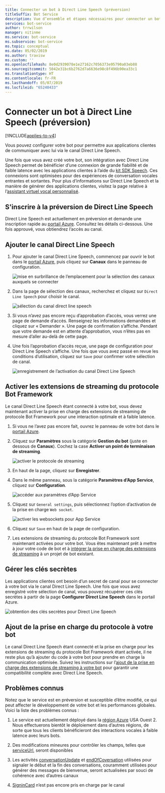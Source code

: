 ```yaml
---
title: Connecter un bot à Direct Line Speech (préversion)
titleSuffix: Bot Service
description: Vue d’ensemble et étapes nécessaires pour connecter un bot Bot Framework existant au canal Direct Line Speech pour des interactions vocales entrantes et sortantes avec une grande fiabilité et une faible latence.
services: bot-service
author: trrwilson
manager: nitinme
ms.service: bot-service
ms.subservice: bot-service
ms.topic: conceptual
ms.date: 05/02/2019
ms.author: travisw
ms.custom: ''
ms.openlocfilehash: 8e0d2939078e1e27162c7056373e95790a03eb88
ms.sourcegitcommit: 5042e31bc6b2762d7a6636e98c8f496b90ea33c1
ms.translationtype: HT
ms.contentlocale: fr-FR
ms.lasthandoff: 05/07/2019
ms.locfileid: "65240433"
---
```

# <a name="connect-a-bot-to-direct-line-speech-preview"></a>Connecter un bot à Direct Line Speech (préversion)

[!INCLUDE[applies-to-v4](includes/applies-to.md)]

Vous pouvez configurer votre bot pour permettre aux applications clientes de communiquer avec lui via le canal Direct Line Speech.

Une fois que vous avez créé votre bot, son intégration avec Direct Line Speech permet de bénéficier d’une connexion de grande fiabilité et de faible latence avec les applications clientes à l’aide du [kit SDK Speech](https://aka.ms/speech/sdk). Ces connexions sont optimisées pour des expériences de conversation vocales entrantes et sortantes. Pour plus d’informations sur Direct Line Speech et la manière de générer des applications clientes, visitez la page relative à l’[assistant virtuel vocal personnalisé](https://aka.ms/bots/speech/va).  

## <a name="sign-up-for-direct-line-speech-preview"></a>S'inscrire à la préversion de Direct Line Speech

Direct Line Speech est actuellement en préversion et demande une inscription rapide au [portail Azure](https://portal.azure.com). Consultez les détails ci-dessous. Une fois approuvé, vous obtiendrez l’accès au canal.

## <a name="add-the-direct-line-speech-channel"></a>Ajouter le canal Direct Line Speech

1. Pour ajouter le canal Direct Line Speech, commencez par ouvrir le bot dans le [portail Azure](https://portal.azure.com), puis cliquez sur **Canaux** dans le panneau de configuration.

    ![mise en surbrillance de l’emplacement pour la sélection des canaux auxquels se connecter ](media/voice-first-virtual-assistants/bot-service-channel-directlinespeech-selectchannel.png "sélection des canaux")

1. Dans la page de sélection des canaux, recherchez et cliquez sur `Direct Line Speech` pour choisir le canal.

    ![sélection du canal direct line speech](media/voice-first-virtual-assistants/bot-service-channel-directlinespeech-connectspeechchannel.png "connexion de Direct Line Speech")

1. Si vous n’avez pas encore reçu d’approbation d’accès, vous verrez une page de demande d’accès. Renseignez les informations demandées et cliquez sur « Demander ». Une page de confirmation s’affiche. Pendant que votre demande est en attente d’approbation, vous n’êtes pas en mesure d’aller au-delà de cette page.   

1. Une fois l’approbation d’accès reçue, une page de configuration pour Direct Line Speech s’affiche. Une fois que vous avez passé en revue les conditions d’utilisation, cliquez sur `Save` pour confirmer votre sélection de canal.

    ![enregistrement de l’activation du canal Direct Line Speech](media/voice-first-virtual-assistants/bot-service-channel-directlinespeech-savechannel.png "Enregistrer la configuration du canal")

## <a name="enable-the-bot-framework-protocol-streaming-extensions"></a>Activer les extensions de streaming du protocole Bot Framework

Le canal Direct Line Speech étant connecté à votre bot, vous devez maintenant activer la prise en charge des extensions de streaming de protocole Bot Framework pour une interaction optimale et à faible latence.

1. Si vous ne l’avez pas encore fait, ouvrez le panneau de votre bot dans le [portail Azure](https://portal.azure.com). 

1. Cliquez sur **Paramètres** sous la catégorie **Gestion du bot** (juste en dessous de **Canaux**). Cochez la case **Activer un point de terminaison de streaming**.

    ![activer le protocole de streaming](media/voice-first-virtual-assistants/bot-service-channel-directlinespeech-enablestreamingsupport.png "activer la prise en charge de l’extension de streaming")

1. En haut de la page, cliquez sur **Enregistrer**.

1. Dans le même panneau, sous la catégorie **Paramètres d’App Service**, cliquez sur **Configuration**.

    ![accéder aux paramètres d’App Service](media/voice-first-virtual-assistants/bot-service-channel-directlinespeech-configureappservice.png "configurer App Service")

1. Cliquez sur `General settings`, puis sélectionnez l’option d’activation de la prise en charge `Web socket`.

    ![activer les websockets pour App Service](media/voice-first-virtual-assistants/bot-service-channel-directlinespeech-enablewebsockets.png "activer les websockets")

1. Cliquez sur `Save` en haut de la page de configuration.

1. Les extensions de streaming du protocole Bot Framework sont maintenant activées pour votre bot. Vous êtes maintenant prêt à mettre à jour votre code de bot et à [intégrer la prise en charge des extensions de streaming](https://aka.ms/botframework/addstreamingprotocolsupport) à un projet de bot existant.

## <a name="manage-secret-keys"></a>Gérer les clés secrètes

Les applications clientes ont besoin d’un secret de canal pour se connecter à votre bot via le canal Direct Line Speech. Une fois que vous avez enregistré votre sélection de canal, vous pouvez récupérer ces clés secrètes à partir de la page **Configurer Direct Line Speech** dans le portail Azure.

![obtention des clés secrètes pour Direct Line Speech](media/voice-first-virtual-assistants/bot-service-channel-directlinespeech-getspeechsecretkeys.png "obtention des clés secrètes pour Direct Line Speech")

## <a name="adding-protocol-support-to-your-bot"></a>Ajout de la prise en charge du protocole à votre bot

Le canal Direct Line Speech étant connecté et la prise en charge pour les extensions de streaming du protocole Bot Framework étant activée, il ne reste plus qu’à ajouter du code à votre bot pour prendre en charge la communication optimisée. Suivez les instructions sur l’[ajout de la prise en charge des extensions de streaming à votre bot](https://aka.ms/botframework/addstreamingprotocolsupport) pour garantir une compatibilité complète avec Direct Line Speech.

## <a name="known-issues"></a>Problèmes connus

Notez que le service est en préversion et susceptible d’être modifié, ce qui peut affecter le développement de votre bot et les performances globales. Voici la liste des problèmes connus : 

1. Le service est actuellement déployé dans la [région Azure](https://azure.microsoft.com/en-us/global-infrastructure/regions/) USA Ouest 2. Nous effectuerons bientôt le déploiement dans d’autres régions, de sorte que tous les clients bénéficieront des interactions vocales à faible latence avec leurs bots.

1. Des modifications mineures pour contrôler les champs, telles que [serviceUrl](https://github.com/Microsoft/BotBuilder/blob/master/specs/botframework-activity/botframework-activity.md#service-url), seront disponibles

1. Les activités [conversationUpdate](https://github.com/Microsoft/BotBuilder/blob/master/specs/botframework-activity/botframework-activity.md#conversation-update-activity) et [endOfCoversation](https://github.com/Microsoft/BotBuilder/blob/master/specs/botframework-activity/botframework-activity.md#end-of-conversation-activity) utilisées pour signaler le début et la fin des conversations, couramment utilisées pour générer des messages de bienvenue, seront actualisées par souci de cohérence avec d’autres canaux

1. [SigninCard](https://docs.microsoft.com/en-us/azure/bot-service/rest-api/bot-framework-rest-connector-add-rich-cards?view=azure-bot-service-4.0) n’est pas encore pris en charge par le canal 
